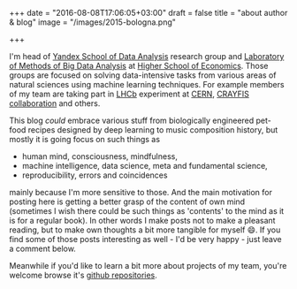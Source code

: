 +++
date = "2016-08-08T17:06:05+03:00"
draft = false
title = "about author & blog"
image = "/images/2015-bologna.png"

+++

I'm head of [Yandex School of Data Analysis](https://yandexdataschool.com) research group and [Laboratory of Methods of Big Data Analysis](https://cs.hse.ru/lambda) at [Higher School of Economics](https://hse.ru). Those groups are focused on solving data-intensive tasks from various areas of natural sciences using machine learning techniques. For example members of my team are taking part in [LHCb](https://lhcb.web.cern.ch/lhcb/) experiment at [CERN](https://home.cern), [CRAYFIS collaboration](https://crayfis.io) and others.

This blog _could_ embrace various stuff from biologically engineered pet-food recipes designed by deep learning to music composition history, but mostly it is going focus on such things as

- human mind, consciousness, mindfulness, 
- machine intelligence, data science, meta and fundamental science,
- reproducibility, errors and coincidences

mainly because I'm more sensitive to those. And the main motivation for posting here is getting a better grasp of the content of own mind (sometimes I wish there could be such things as 'contents' to the mind as it is for a regular book). In other words I make posts not to make a pleasant reading, but to make own thoughts a bit more tangible for myself 😄. If you find some of those posts interesting as well - I'd be very happy - just leave a comment below.

Meanwhile if you'd like to learn a bit more about projects of my team, you're welcome browse it's [github repositories](https://github.com/yandexdataschool).
